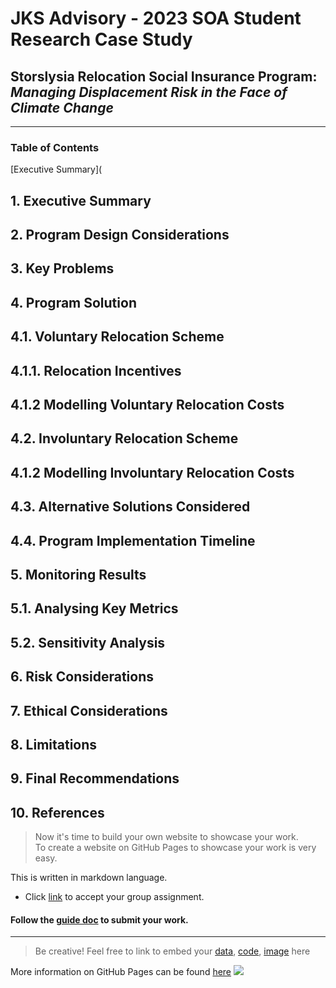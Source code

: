 # JKS Advisory - 2023 SOA Student Research Case Study

## Storslysia Relocation Social Insurance Program: _Managing Displacement Risk in the Face of Climate Change_

---

### Table of Contents

[Executive Summary](


## 1. Executive Summary

## 2. Program Design Considerations

## 3. Key Problems

## 4. Program Solution

## 4.1. Voluntary Relocation Scheme

## 4.1.1. Relocation Incentives

## 4.1.2 Modelling Voluntary Relocation Costs

## 4.2. Involuntary Relocation Scheme

## 4.1.2 Modelling Involuntary Relocation Costs

## 4.3. Alternative Solutions Considered

## 4.4. Program Implementation Timeline

## 5. Monitoring Results

## 5.1. Analysing Key Metrics

## 5.2. Sensitivity Analysis

## 6. Risk Considerations

## 7. Ethical Considerations

## 8. Limitations

## 9. Final Recommendations

## 10. References

>Now it's time to build your own website to showcase your work.  
>To create a website on GitHub Pages to showcase your work is very easy.

This is written in markdown language. 
>
* Click [link](https://classroom.github.com/a/elzutNYu) to accept your group assignment.


#### Follow the [guide doc](Doc1.pdf) to submit your work. 
---
>Be creative! Feel free to link to embed your [data](hazard-event-data.csv), [code](sample-data-clean.ipynb), [image](unsw.png) here

More information on GitHub Pages can be found [here](https://pages.github.com/)
![](Actuarial.gif)
